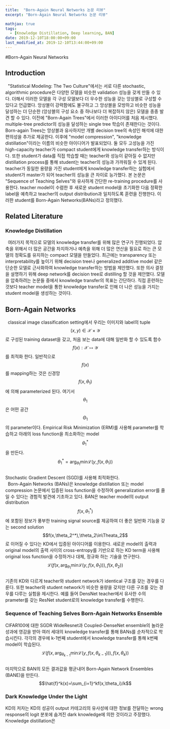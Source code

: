 ```yaml
---
title:  "Born-Again Neural Networks 논문 리뷰"
excerpt: "Born-Again Neural Networks 논문 리뷰"

mathjax: true
tags:
  - [Knowledge Distillation, Deep learning, BAN]
date: 2019-12-10T18:00:00+09:00
last_modified_at: 2019-12-10T13:44:00+09:00
---
```


#Born-Again Neural Networks

## Introduction
&nbsp;&nbsp;"Statistical Modeling: The Two Culture"에서는 서로 다른 stochastic, algorithmic procedure은 다양한 모델을 비슷한 validation 성능을 갖게 만들 수 있다. 
더해서 이러한 모델을 각 구성 모델보다 더 우수한 성능을 갖는 앙상블로 구성할 수 있다고 언급했다. 
앙상블이 강력함에도 불구하고 그 앙상블을 모방하고 비슷한 성능을 달성하는 더 단순한 (앙상블의 구성 요소 중 하나보다 더 복잡하지 않은) 모델을 종종 발견 할 수 있다. 
이전에 "Born-Again Trees"에서 이러한 아이디어를 처음 제시했다. 
multiple-tree predictor의 성능을 달성하는 single tree 학습이 존재한다는 것이다. 
Born-again Trees는 앙상블과 유사하지만 개별 decision tree의 속성인 해석에 대한 편의성을 추가로 제공한다. 
이후에 "model compression", "knowledge distillation"이라는 이름의 비슷한 아이디어가 발표되었다. 
둘 모두 고성능을 가진 high-capacity teacher가 compact student에게 knowledge transfer하는 방식이다. 
또한 student가 data를 직접 학습할 때는 teacher와 성능이 같아질 수 없지만 distillation process를 통해 student는 teacher의 성능과 가까워질 수 있게 된다. 
teacher가 동일한 용량을 가진 student에게 knowledge transfer하는 실험에서 student가 master가 되어 teacher의 성능을 큰 차이로 능가했다. 
본 논문은 "Sequence of Teaching Selves"와 유사하게 간단한 re-training procedure를 사용한다. 
teacher model이 수렴한 후 새로운 student model을 초기화한 다음 정확한 label을 예측하고 teacher의 output distribution과 일치하도록 훈련을 진행한다. 
이러한 student를 Born-Again Networks(BANs)라고 정의했다.    

## Related Literature
### Knowledge Distillation
&nbsp;&nbsp;여러가지 목적으로 모델의 knowledge transfer를 위해 많은 연구가 진행되었다. 
압축을 위해서 더 많은 공간을 차지하거나 예측을 위해 더 많은 연산을 필요로 하는 큰 모델의 정확도를 유지하는 compact 모델을 만들었다. 
최근에는 transparency 또는 interpretability를 높이기 위해 decision tree나 generalized additive model 같은 단순한 모델로 근사화하여 knowledge transfer하는 방법을 제안했다. 
또한 의사 결정을 설명하기 위해 deep network를 decision tree로 distilling 할 것을 제안했다. 
모델을 압축하려는 논문들 중에서 knowledge transfer의 목표는 간단하다. 
직접 훈련하는 것보다 teacher model을 통한 knowledge transfer로 인해 더 나은 성능을 가지는 student model을 생성하는 것이다.    

## Born-Again Networks
&nbsp;&nbsp;classical image classification setting에서 우리는 이미지와 label의 tuple $$(x,y) \in \mathcal{X}\times\mathcal{Y}$$로 구성된 training dataset을 갖고, 처음 보는 data에 대해 일반화 할 수 있도록 함수 $$f(x): \mathcal{X}\mapsto\mathcal{Y}$$를 최적화 한다. 
일반적으로 $$f(x)$$를 mapping하는 것은 신경망 $$f(x,\theta_1)$$에 의해 parameterized 된다. 
여기서 $$\theta_1$$은 어떤 공간 $$\Theta_1$$의 parameter이다. 
Empirical Risk Minimization (ERM)를 사용해 parameter를 학습하고 아래의 loss function을 최소화하는 model $$\theta_1^*$$을 만든다.  
$$\theta_1^*=\text{arg}_{\theta_1}\text{min}\mathcal{L}(y,f(x,\theta_1))$$  
Stochastic Gradient Descent (SGD)를 사용해 최적화한다.  
&nbsp;&nbsp;Born-Again Networks (BANs)은 knowledge distillation 또는 model compression 논문에서 입증된 loss function을 수정하여 generalization error를 줄일 수 있다는 경험적 발견에 기초하고 있다. 
BAN은 teacher model의 output distribution $$f(x,\theta_1^*)$$에 포함된 정보가 풍부한 training signal source를 제공하여 더 좋은 일반화 기능을 갖는 second solution $$f(x,\theta_2^*),\theta_2\in\Theata_2$$로 이어질 수 있다는 KD에서 입증된 아이디어를 이용한다. 
새로운 model의 출력과 original model의 출력 사이의 cross-entropy를 기반으로 하는 KD term을 사용해 original loss function을 수정하거나 대체, 정규화 하는 기술을 연구한다.  
$$\mathcal{L}(f(x,\text{arg}_{\theta_1}\text{min}\mathcal{L}(y,f(x,\theta_1))),f(x,\theta_2))$$  
기존의 KD와 다르게 teacher와 student network가 identical 구조를 갖는 경우를 다룬다. 
또한 teacher와 student network가 비슷한 용량을 갖지만 다른 구조를 갖는 경우를 다루는 실험을 제시한다. 
예를 들어 DensNet teacher에서 유사한 수의 prameter를 갖는 ResNet student로의 knowledge transfer를 수행한다.    

### Sequence of Teaching Selves Born-Again Networks Ensemble
CIFAR100에 대한 SGDR WideResnet과 Coupled-DenseNet ensemble의 놀라운 성과에 영감을 받아 여러 세대의 knowledge transfer를 통해 BANs를 순차적으로 학습시킨다. 
각각의 경우에 k-1번째 student에서 knowledge transfer를 통해 k번째 model이 학습된다.  
$$\mathcal{L}(f(x,\text{arg}_{\theta_{k-1}}\text{min}\mathcal{L}(y,f(x,\theta_{k-1}))),f(x,\theta_k))$$  
마지막으로 BAN의 모든 결과값을 평균내어 Born-Again Network Ensembles (BANE)을 만든다.  
$$\hat{f}^k(x)=\sum_{i=1}^kf(x,\theta_i)/k$$    

### Dark Knowledge Under the Light
KD의 저자는 KD의 성공이 output 카테고리의 유사성에 대한 정보를 전달하는 wrong response의 logit 분포에 숨겨진 dark knowledge에 의한 것이라고 주장했다. 
Knowledge distillation은 